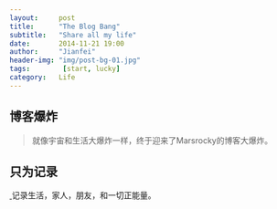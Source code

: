 ```yaml
---
layout:     post
title:      "The Blog Bang"
subtitle:   "Share all my life"
date:       2014-11-21 19:00
author:     "Jianfei"
header-img: "img/post-bg-01.jpg"
tags:        [start, lucky]
category:   Life
---
```


<h2 class="section-heading">博客爆炸</h2>

<blockquote>就像宇宙和生活大爆炸一样，终于迎来了Marsrocky的博客大爆炸。</blockquote>

<h2 class="section-heading">只为记录</h2>

<a href="#">
    <img class="img-responsive" src="{{ site.baseurl }}/img/post-sample-image.jpg" alt="">
</a>
<span class="caption text-muted">记录生活，家人，朋友，和一切正能量。</span>